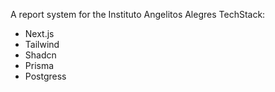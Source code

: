 A report system for the Instituto Angelitos Alegres
TechStack:
* Next.js
* Tailwind
* Shadcn
* Prisma
* Postgress
